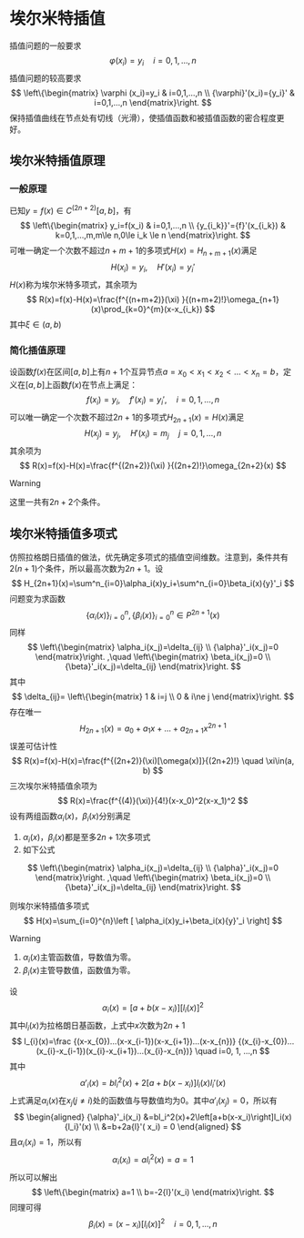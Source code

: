 # 埃尔米特插值

插值问题的一般要求
$$
\varphi (x_i)=y_i\quad i=0,1,…,n
$$
插值问题的较高要求
$$
\left\{\begin{matrix}
\varphi (x_i)=y_i & i=0,1,…,n   \\ 
{\varphi}'(x_i)={y_i}' & i=0,1,…,n
\end{matrix}\right.
$$
保持插值曲线在节点处有切线（光滑），使插值函数和被插值函数的密合程度更好。

## 埃尔米特插值原理

### 一般原理

已知$y=f(x)\in C^{(2n+2)}[a, b]$，有
$$
\left\{\begin{matrix}
y_i=f(x_i) & i=0,1,…,n   \\ 
{y_{i_k}}'={f}'(x_{i_k}) & k=0,1,…,m,m\le n,0\le i_k \le n 
\end{matrix}\right.
$$
可唯一确定一个次数不超过$n+m+1$的多项式$H(x)=H_{n+m+1}(x)$满足
$$
H(x_i)=y_i, \quad {H}'(x_i)={y_i}' 
$$
$H(x)$称为埃尔米特多项式，其余项为
$$
R(x)=f(x)-H(x)=\frac{f^{(n+m+2)}(\xi) }{(n+m+2)!}\omega_{n+1}(x)\prod_{k=0}^{m}(x-x_{i_k})
$$
其中$\xi \in(a, b)$

### 简化插值原理

设函数$f(x)$在区间$[a, b]$上有$n+1$个互异节点$a=x_0<x_1<x_2<…<x_n=b$，定义在$[a, b]$上函数$f(x)$在节点上满足：
$$
f(x_i)=y_i, \quad {f}'(x_i)={y_i}', \quad  i=0,1,…,n
$$
可以唯一确定一个次数不超过$2n+1$的多项式$H_{2n+1}(x)=H(x)$满足
$$
H(x_j)=y_j, \quad {H}'(x_i)=m_j \quad j=0,1,…,n
$$
其余项为
$$
R(x)=f(x)-H(x)=\frac{f^{(2n+2)}(\xi) }{(2n+2)!}\omega_{2n+2}(x)
$$

> [!warning]
>
> 这里一共有$2n+2$个条件。

## 埃尔米特插值多项式

仿照拉格朗日插值的做法，优先确定多项式的插值空间维数。注意到，条件共有$2(n+1)$个条件，所以最高次数为$2n+1$。设
$$
H_{2n+1}(x)=\sum^n_{i=0}\alpha_i(x)y_i+\sum^n_{i=0}\beta_i(x){y}'_i
$$
问题变为求函数
$$
\left \{ \alpha_i(x) \right \}^n_{i=0},\left \{ \beta_i(x) \right \}^n_{i=0} \in P^{2n+1}(x)
$$
同样
$$
\left\{\begin{matrix}
\alpha_i(x_j)=\delta_{ij}  \\
{\alpha}'_i(x_j)=0
\end{matrix}\right.
,\quad 
\left\{\begin{matrix}
\beta_i(x_j)=0  \\
{\beta}'_i(x_j)=\delta_{ij}
\end{matrix}\right.
$$
其中
$$
\delta_{ij}=
\left\{\begin{matrix}
1 & i=j  \\
0 & i\ne j
\end{matrix}\right.
$$
存在唯一
$$
H_{2n+1}(x)=a_0+a_1x+…+a_{2n+1}x^{2n+1}
$$
误差可估计性
$$
R(x)=f(x)-H(x)=\frac{f^{(2n+2)}(\xi)[\omega(x)]}{(2n+2)!} \quad \xi\in(a, b)
$$
三次埃尔米特插值余项为
$$
R(x)=\frac{f^{(4)}(\xi)}{4!}(x-x_0)^2(x-x_1)^2
$$
设有两组函数$\alpha_i(x)$，$\beta_i(x)$分别满足

1. $\alpha_i(x)$，$\beta_i(x)$都是至多$2n+1$次多项式
2. 如下公式

$$
\left\{\begin{matrix}
\alpha_i(x_j)=\delta_{ij}  \\
{\alpha}'_i(x_j)=0
\end{matrix}\right.
,\quad 
\left\{\begin{matrix}
\beta_i(x_j)=0  \\
{\beta}'_i(x_j)=\delta_{ij}
\end{matrix}\right.
$$

则埃尔米特插值多项式
$$
H(x)=\sum_{i=0}^{n}\left [ \alpha_i(x)y_i+\beta_i(x){y}'_i \right]
$$

> [!warning]
>
> 1. $\alpha_i(x)$主管函数值，导数值为零。
> 2. $\beta_i(x)$主管导数值，函数值为零。

设
$$
\alpha_i(x)=\left[a+b(x-x_i)\right]\left[l_i(x)\right]^2
$$
其中$l_{i}(x)$为拉格朗日基函数，上式中$x$次数为$2n+1$
$$
l_{i}(x)=\frac
{(x-x_{0})…(x-x_{i-1})(x-x_{i+1})…(x-x_{n})}
{(x_{i}-x_{0})…(x_{i}-x_{i-1})(x_{i}-x_{i+1})…(x_{i}-x_{n})}
\quad i=0, 1, …,n
$$
其中
$$
{\alpha}'_i(x)=bl_i^2(x)+2\left[a+b(x-x_i)\right]l_i(x){l_i}'(x)
$$
上式满足$\alpha_i(x)$在$x_j(j\ne i)$处的函数值与导数值均为0。其中${\alpha}'_i(x_j)=0$，所以有
$$
\begin{aligned} 
{\alpha}'_i(x_i) 
&=bl_i^2(x)+2\left[a+b(x-x_i)\right]l_i(x){l_i}'(x) \\
&=b+2a{l}'( x_i) = 0
\end{aligned}
$$
且$\alpha_i(x_i)=1$，所以有
$$
\alpha_i(x_i) = al_i^2(x)=a=1
$$
所以可以解出
$$
\left\{\begin{matrix}
a=1 \\
b=-2{l}'(x_i)
\end{matrix}\right.
$$
同理可得
$$
\beta_i(x)=(x-x_i)\left[l_i(x)\right]^2 \quad i=0, 1,…,n
$$






